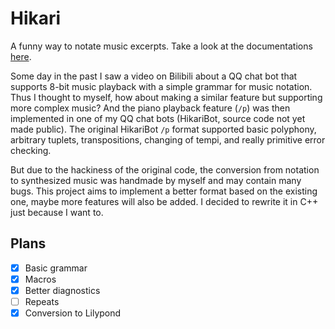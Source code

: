 # Hikari

A funny way to notate music excerpts. Take a look at the documentations [here](https://hikari-music.readthedocs.io/).

Some day in the past I saw a video on Bilibili about a QQ chat bot that supports 8-bit music playback with a simple grammar for music notation. Thus I thought to myself, how about making a similar feature but supporting more complex music? And the piano playback feature (`/p`) was then implemented in one of my QQ chat bots (HikariBot, source code not yet made public). The original HikariBot `/p` format supported basic polyphony, arbitrary tuplets, transpositions, changing of tempi, and really primitive error checking.

But due to the hackiness of the original code, the conversion from notation to synthesized music was handmade by myself and may contain many bugs. This project aims to implement a better format based on the existing one, maybe more features will also be added. I decided to rewrite it in C++ just because I want to.

## Plans

- [x] Basic grammar
- [x] Macros
- [x] Better diagnostics
- [ ] Repeats
- [x] Conversion to Lilypond
